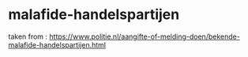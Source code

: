 # malafide-handelspartijen
 taken from : https://www.politie.nl/aangifte-of-melding-doen/bekende-malafide-handelspartijen.html
